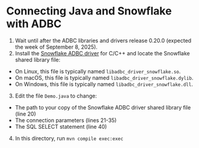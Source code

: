 # Connecting Java and Snowflake with ADBC

1. Wait until after the ADBC libraries and drivers release 0.20.0 (expected the week of September 8, 2025).
2. Install the [Snowflake ADBC driver](https://arrow.apache.org/adbc/main/driver/snowflake.html) for C/C++ and locate the Snowflake shared library file:
  - On Linux, this file is typically named `libadbc_driver_snowflake.so`.
  - On macOS, this file is typically named `libadbc_driver_snowflake.dylib`.
  - On Windows, this file is typically named `libadbc_driver_snowflake.dll`.
3. Edit the file `Demo.java` to change:
  - The path to your copy of the Snowflake ADBC driver shared library file (line 20)
  - The connection parameters (lines 21-35)
  - The SQL SELECT statement (line 40)
4. In this directory, run `mvn compile exec:exec`

